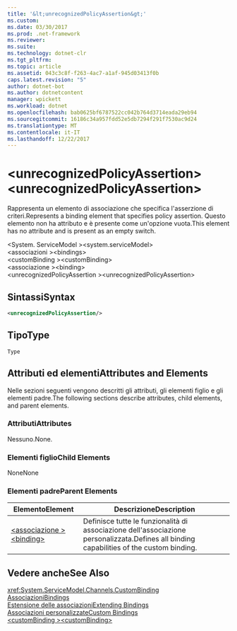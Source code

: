 ```yaml
---
title: '&lt;unrecognizedPolicyAssertion&gt;'
ms.custom: 
ms.date: 03/30/2017
ms.prod: .net-framework
ms.reviewer: 
ms.suite: 
ms.technology: dotnet-clr
ms.tgt_pltfrm: 
ms.topic: article
ms.assetid: 043c3c8f-f263-4ac7-a1af-945d03413f0b
caps.latest.revision: "5"
author: dotnet-bot
ms.author: dotnetcontent
manager: wpickett
ms.workload: dotnet
ms.openlocfilehash: bab0625bf6787522cc042b764d3714eada29eb94
ms.sourcegitcommit: 16186c34a957fdd52e5db7294f291f7530ac9d24
ms.translationtype: MT
ms.contentlocale: it-IT
ms.lasthandoff: 12/22/2017
---
```

# <a name="ltunrecognizedpolicyassertiongt"></a><span data-ttu-id="2fba3-102">&lt;unrecognizedPolicyAssertion&gt;</span><span class="sxs-lookup"><span data-stu-id="2fba3-102">&lt;unrecognizedPolicyAssertion&gt;</span></span>
<span data-ttu-id="2fba3-103">Rappresenta un elemento di associazione che specifica l'asserzione di criteri.</span><span class="sxs-lookup"><span data-stu-id="2fba3-103">Represents a binding element that specifies policy assertion.</span></span> <span data-ttu-id="2fba3-104">Questo elemento non ha attributo e è presente come un'opzione vuota.</span><span class="sxs-lookup"><span data-stu-id="2fba3-104">This element has no attribute and is present as an empty switch.</span></span>  
  
 <span data-ttu-id="2fba3-105">\<System. ServiceModel ></span><span class="sxs-lookup"><span data-stu-id="2fba3-105">\<system.serviceModel></span></span>  
<span data-ttu-id="2fba3-106">\<associazioni ></span><span class="sxs-lookup"><span data-stu-id="2fba3-106">\<bindings></span></span>  
<span data-ttu-id="2fba3-107">\<customBinding ></span><span class="sxs-lookup"><span data-stu-id="2fba3-107">\<customBinding></span></span>  
<span data-ttu-id="2fba3-108">\<associazione ></span><span class="sxs-lookup"><span data-stu-id="2fba3-108">\<binding></span></span>  
<span data-ttu-id="2fba3-109">\<unrecognizedPolicyAssertion ></span><span class="sxs-lookup"><span data-stu-id="2fba3-109">\<unrecognizedPolicyAssertion></span></span>  
  
## <a name="syntax"></a><span data-ttu-id="2fba3-110">Sintassi</span><span class="sxs-lookup"><span data-stu-id="2fba3-110">Syntax</span></span>  
  
```xml  
<unrecognizedPolicyAssertion/>  
```  
  
## <a name="type"></a><span data-ttu-id="2fba3-111">Tipo</span><span class="sxs-lookup"><span data-stu-id="2fba3-111">Type</span></span>  
 `Type`  
  
## <a name="attributes-and-elements"></a><span data-ttu-id="2fba3-112">Attributi ed elementi</span><span class="sxs-lookup"><span data-stu-id="2fba3-112">Attributes and Elements</span></span>  
 <span data-ttu-id="2fba3-113">Nelle sezioni seguenti vengono descritti gli attributi, gli elementi figlio e gli elementi padre.</span><span class="sxs-lookup"><span data-stu-id="2fba3-113">The following sections describe attributes, child elements, and parent elements.</span></span>  
  
### <a name="attributes"></a><span data-ttu-id="2fba3-114">Attributi</span><span class="sxs-lookup"><span data-stu-id="2fba3-114">Attributes</span></span>  
 <span data-ttu-id="2fba3-115">Nessuno.</span><span class="sxs-lookup"><span data-stu-id="2fba3-115">None.</span></span>  
  
### <a name="child-elements"></a><span data-ttu-id="2fba3-116">Elementi figlio</span><span class="sxs-lookup"><span data-stu-id="2fba3-116">Child Elements</span></span>  
 <span data-ttu-id="2fba3-117">None</span><span class="sxs-lookup"><span data-stu-id="2fba3-117">None</span></span>  
  
### <a name="parent-elements"></a><span data-ttu-id="2fba3-118">Elementi padre</span><span class="sxs-lookup"><span data-stu-id="2fba3-118">Parent Elements</span></span>  
  
|<span data-ttu-id="2fba3-119">Elemento</span><span class="sxs-lookup"><span data-stu-id="2fba3-119">Element</span></span>|<span data-ttu-id="2fba3-120">Descrizione</span><span class="sxs-lookup"><span data-stu-id="2fba3-120">Description</span></span>|  
|-------------|-----------------|  
|[<span data-ttu-id="2fba3-121">\<associazione ></span><span class="sxs-lookup"><span data-stu-id="2fba3-121">\<binding></span></span>](../../../../../docs/framework/misc/binding.md)|<span data-ttu-id="2fba3-122">Definisce tutte le funzionalità di associazione dell'associazione personalizzata.</span><span class="sxs-lookup"><span data-stu-id="2fba3-122">Defines all binding capabilities of the custom binding.</span></span>|  
  
## <a name="see-also"></a><span data-ttu-id="2fba3-123">Vedere anche</span><span class="sxs-lookup"><span data-stu-id="2fba3-123">See Also</span></span>  
 <xref:System.ServiceModel.Channels.CustomBinding>  
 [<span data-ttu-id="2fba3-124">Associazioni</span><span class="sxs-lookup"><span data-stu-id="2fba3-124">Bindings</span></span>](../../../../../docs/framework/wcf/bindings.md)  
 [<span data-ttu-id="2fba3-125">Estensione delle associazioni</span><span class="sxs-lookup"><span data-stu-id="2fba3-125">Extending Bindings</span></span>](../../../../../docs/framework/wcf/extending/extending-bindings.md)  
 [<span data-ttu-id="2fba3-126">Associazioni personalizzate</span><span class="sxs-lookup"><span data-stu-id="2fba3-126">Custom Bindings</span></span>](../../../../../docs/framework/wcf/extending/custom-bindings.md)  
 [<span data-ttu-id="2fba3-127">\<customBinding ></span><span class="sxs-lookup"><span data-stu-id="2fba3-127">\<customBinding></span></span>](../../../../../docs/framework/configure-apps/file-schema/wcf/custombinding.md)
